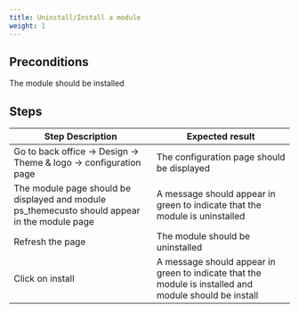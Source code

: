 ```yaml
---
title: Uninstall/Install a module
weight: 1
---
```


## Preconditions

The module should be installed
## Steps
| Step Description | Expected result |
| ----- | ----- |
| Go to back office -> Design -> Theme & logo -> configuration page | The configuration page should be displayed |
| The module page should be displayed and module ps_themecusto should appear in the module page | A message should appear in green to indicate that the module is uninstalled |
| Refresh the page | The module should be uninstalled |
| Click on install | A message should appear in green to indicate that the module is installed and module should be install |

